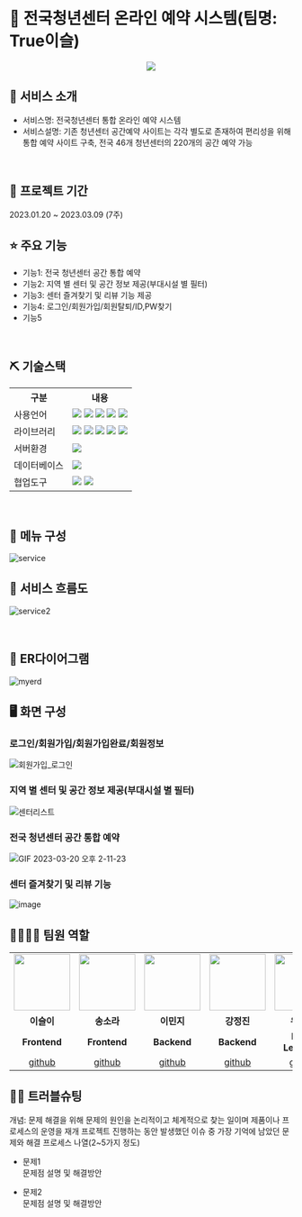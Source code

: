 # 📎 전국청년센터 온라인 예약 시스템(팀명: True이슬)
<p align="center"><img src="https://user-images.githubusercontent.com/125417021/226223314-dceb44db-ff52-4a4a-90f5-b2d1a63d071e.png">

## 👀 서비스 소개
* 서비스명:  전국청년센터 통합 온라인 예약 시스템 
* 서비스설명: 기존 청년센터 공간예약 사이트는 각각 별도로 존재하여 편리성을 위해 통합 예약 사이트 구축, 전국 46개 청년센터의 220개의 공간 예약 가능
<br>

## 📅 프로젝트 기간
2023.01.20 ~ 2023.03.09 (7주)
<br>

## ⭐ 주요 기능
* 기능1: 전국 청년센터 공간 통합 예약
* 기능2: 지역 별 센터 및 공간 정보 제공(부대시설 별 필터)
* 기능3: 센터 즐겨찾기 및 리뷰 기능 제공
* 기능4: 로그인/회원가입/회원탈퇴/ID,PW찾기
* 기능5
<br>

## ⛏ 기술스택
<table>
    <tr>
        <th>구분</th>
        <th>내용</th>
    </tr>
    <tr>
        <td>사용언어</td>
        <td>
            <img src="https://img.shields.io/badge/Java-007396?style=for-the-badge&logo=java&logoColor=white"/>
            <img src="https://img.shields.io/badge/HTML5-E34F26?style=for-the-badge&logo=HTML5&logoColor=white"/>
            <img src="https://img.shields.io/badge/CSS3-1572B6?style=for-the-badge&logo=CSS3&logoColor=white"/>
            <img src="https://img.shields.io/badge/JavaScript-F7DF1E?style=for-the-badge&logo=JavaScript&logoColor=white"/>
            <img src="https://img.shields.io/badge/Python-3776AB?style=for-the-badge&logo=Python&logoColor=white"/> 
        </td>
    </tr>
    <tr>
        <td>라이브러리</td>
        <td>
            <img src="https://img.shields.io/badge/BootStrap-7952B3?style=for-the-badge&logo=BootStrap&logoColor=white"/>
            <img src="https://img.shields.io/badge/KakaoMap-FFCD00?style=for-the-badge&logo=Kakao&logoColor=white"/>
            <img src="https://img.shields.io/badge/FullCalendar-7952B3/>
        </td>
    </tr>
    <tr>
        <td>개발도구</td>
        <td>
            <img src="https://img.shields.io/badge/Eclipse-2C2255?style=for-the-badge&logo=Eclipse&logoColor=white"/>
            <img src="https://img.shields.io/badge/VSCode-007ACC?style=for-the-badge&logo=VisualStudioCode&logoColor=white"/>
            <img src="https://img.shields.io/badge/Jupyter-F37626?style=for-the-badge&logo=Jupyter&logoColor=white"/>
        </td>
    </tr>
    <tr>
        <td>서버환경</td>
        <td>
            <img src="https://img.shields.io/badge/Apache Tomcat-D22128?style=for-the-badge&logo=Apache Tomcat&logoColor=white"/>
        </td>
    </tr>
    <tr>
        <td>데이터베이스</td>
        <td>
            <img src="https://img.shields.io/badge/Oracle 11g-F80000?style=for-the-badge&logo=Oracle&logoColor=white"/>
        </td>
    </tr>
    <tr>
        <td>협업도구</td>
        <td>
            <img src="https://img.shields.io/badge/Git-F05032?style=for-the-badge&logo=Git&logoColor=white"/>
            <img src="https://img.shields.io/badge/GitHub-181717?style=for-the-badge&logo=GitHub&logoColor=white"/>
        </td>
    </tr>
</table>


<br>

## 📌 메뉴 구성
![service](https://user-images.githubusercontent.com/125417021/226229886-cde53346-d86e-4fe2-981b-5e47169dcb6c.PNG)
<br>

## 📌 서비스 흐름도
![service2](https://user-images.githubusercontent.com/125417021/226230003-63679a04-bf6a-46b0-b506-2ab4eb06a9f2.PNG)


<br>

## 📌 ER다이어그램
![myerd](https://user-images.githubusercontent.com/125417021/226236497-4a1f7832-f370-427c-a518-11cf2395b58b.png)
<br>


## 🖥 화면 구성

### 로그인/회원가입/회원가입완료/회원정보
![회원가입_로그인](https://user-images.githubusercontent.com/125417068/226240599-9b37df6a-d934-4440-ada2-dbf3d909b726.PNG)
<br>

### 지역 별 센터 및 공간 정보 제공(부대시설 별 필터)
![센터리스트](https://user-images.githubusercontent.com/125417068/226271008-0fed9b8a-14fa-49a2-8d7f-d7bddb5fb99b.PNG)
<br>

### 전국 청년센터 공간 통합 예약
![GIF 2023-03-20 오후 2-11-23](https://user-images.githubusercontent.com/125417068/226252330-9c46f434-643c-4cc0-aeab-6825e5729eb9.gif)
<br>

### 센터 즐겨찾기 및 리뷰 기능
![image](https://user-images.githubusercontent.com/25995055/178401150-861f0e93-0f40-4fae-98c1-2099bf513c8d.png)
<br>

## 👨‍👩‍👦‍👦 팀원 역할
<table>
  <tr>
    <td align="center"><img src="https://item.kakaocdn.net/do/fd49574de6581aa2a91d82ff6adb6c0115b3f4e3c2033bfd702a321ec6eda72c" width="100" height="100"/></td>
    <td align="center"><img src="https://mb.ntdtv.kr/assets/uploads/2019/01/Screen-Shot-2019-01-08-at-4.31.55-PM-e1546932545978.png" width="100" height="100"/></td>
    <td align="center"><img src="https://mblogthumb-phinf.pstatic.net/20160127_177/krazymouse_1453865104404DjQIi_PNG/%C4%AB%C4%AB%BF%C0%C7%C1%B7%BB%C1%EE_%B6%F3%C0%CC%BE%F0.png?type=w2" width="100" height="100"/></td>
    <td align="center"><img src="https://i.pinimg.com/236x/ed/bb/53/edbb53d4f6dd710431c1140551404af9.jpg" width="100" height="100"/></td>
    <td align="center"><img src="https://pbs.twimg.com/media/B-n6uPYUUAAZSUx.png" width="100" height="100"/></td>
    <td align="center"><img src="https://pbs.twimg.com/media/B-n6uPYUUAAZSUx.png" width="100" height="100"/></td>
  </tr>
  <tr>
    <td align="center"><strong>이슬이</strong></td>
    <td align="center"><strong>송소라</strong></td>
    <td align="center"><strong>이민지</strong></td>
    <td align="center"><strong>강정진</strong></td>
    <td align="center"><strong>유성훈</strong></td>
    <td align="center"><strong>김응진</strong></td>
  </tr>
  <tr>
    <td align="center"><b>Frontend</b></td>
    <td align="center"><b>Frontend</b></td>
    <td align="center"><b>Backend</b></td>
    <td align="center"><b>Backend</b></td>
    <td align="center"><b>Deep Learning</b></td>
    <td align="center"><b>Deep Learning</b></td>
  </tr>
  <tr>
    <td align="center"><a href="https://github.com/mable052" target='_blank'>github</a></td>
    <td align="center"><a href="https://github.com/sora3601" target='_blank'>github</a></td>
    <td align="center"><a href="https://github.com/2minz" target='_blank'>github</a></td>
    <td align="center"><a href="https://github.com/kp1145" target='_blank'>github</a></td>
    <td align="center"><a href="https://github.com/YUSEONGHOON" target='_blank'>github</a></td>
    <td align="center"><a href="https://github.com/EungjinK" target='_blank'>github</a></td>
  </tr>
</table>

## 🤾‍♂️ 트러블슈팅
개념: 문제 해결을 위해 문제의 원인을 논리적이고 체계적으로 찾는 일이며 제품이나 프로세스의 운영을 재개
프로젝트 진행하는 동안 발생했던 이슈 중 가장 기억에 남았던 문제와 해결 프로세스 나열(2~5가지 정도)
  
* 문제1<br>
 문제점 설명 및 해결방안
 
* 문제2<br>
 문제점 설명 및 해결방안
